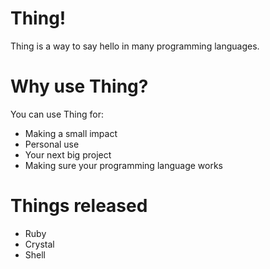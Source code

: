 # Thing!
Thing is a way to say hello in many programming languages.
# Why use Thing?
You can use Thing for:
- Making a small impact
- Personal use
- Your next big project
- Making sure your programming language works
# Things released
- Ruby
- Crystal
- Shell
